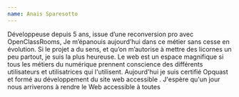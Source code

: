 ```yaml
---
name: Anais Sparesotto
---
```


 Développeuse depuis 5 ans, issue d’une reconversion pro avec OpenClassRooms, Je  m’épanouis aujourd’hui dans ce métier sans cesse en évolution. Si le projet a du sens, et qu’on m’autorise à mettre des licornes un peu partout, je suis la plus heureuse.
Le web est un espace magnifique si tous les métiers du numérique prennent conscience des différents utilisateurs et utilisatrices qui l'utilisent. Aujourd'hui je suis certifié Opquast et formé au développement du site web accessible . J'espère qu'un jour nous arriverons à rendre le Web accessible à toutes
